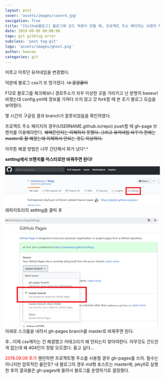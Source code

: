 ```yaml
---
layout: post
cover: 'assets/images/cover4.jpg'
navigation: True
title: "[Github블로그] 블로그에 코드 적용이 안될 때, 프로젝트 주소 페이지는 브랜치 체크"
date: 2019-09-06 00:00:00
tags: git gitblog error
subclass: 'post tag-git'
logo: 'assets/images/ghost.png'
author: heesoo
categories: git
---
```

미루고 미루던 유저네임을 변경했다.

덕분에 블로그 css가 또 망가졌다. ~~나 광광울어~~

F12로 블로그를 체크해보니 경로주소가 자꾸 이상한 곳을 가리키고 난 분명히 baseurl 바꿨는데 config.yml에 정보를 가져다 쓰지 않고 갓 fork할 때 본 초기 블로그 모습을 보여줬다.

몇 시간의 구글링 결과 branch가 잘못되었음을 확인하였다.

프로젝트 주소 페이지의 경우(USERNAME.github.io/repo) push할 때 gh-page 브랜치를 이용해야한다.
~~왜때문인지는 이해하지 못했다. 그리고 유저네임 바꾸기 전에는 master로 잘 해왔는데 이제와서 안되는 것도 이상하다.~~

아무튼 해결 방법은 너무 간단해서 화가 났다^.^

**setting에서 브랜치를 마스터로만 바꿔주면 된다!**

![setting](./assets/images/190906_1.PNG)
레파지토리의 setting을 클릭 후

![branch](./assets/images/190906_2.PNG)
아래로 스크롤을 내려서 gh-pages branch를 master로 바꿔주면 된다.

후...이제 css깨지는 건 해결했고 카테고리가 왜 안되는지 찾아야한다. 아무것도 건드린게 없는데 왜 404인지 정말 모르겠다. 울고 싶다...

<span style="color:red">2019.09.09 추가</span>
웬만하면 프로젝트형 주소를 사용할 경우 gh-pages를 쓰자.
필수는 아니지만 암묵적인 룰인듯?
내 블로그의 경우 md형 포스트는 master에, jekyll로 실행한 후의 결과물은 gh-pages에 올려서 블로그를 운영하기로 결정했다.

